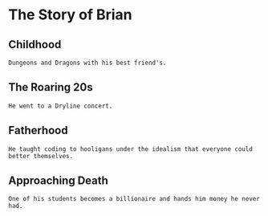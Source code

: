 # The Story of Brian

## Childhood
	Dungeons and Dragons with his best friend's.

## The Roaring 20s
	He went to a Dryline concert.

## Fatherhood
	He taught coding to hooligans under the idealism that everyone could better themselves.

## Approaching Death
	One of his students becomes a billionaire and hands him money he never had.

